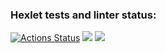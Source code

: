 ### Hexlet tests and linter status:
[![Actions Status](https://github.com/noreplyyyy/python-project-49/workflows/hexlet-check/badge.svg)](https://github.com/noreplyyyy/python-project-49/actions)
<a href="https://codeclimate.com/github/noreplyyyy/python-project-49/maintainability"><img src="https://api.codeclimate.com/v1/badges/ae622f279bc49ff6815b/maintainability" /></a>
<a href="https://asciinema.org/a/jI1Vb92M909QklLZ4Litlmu92"><img src="https://api.codeclimate.com/v1/badges/ae622f279bc49ff6815b/maintainability" /></a>
